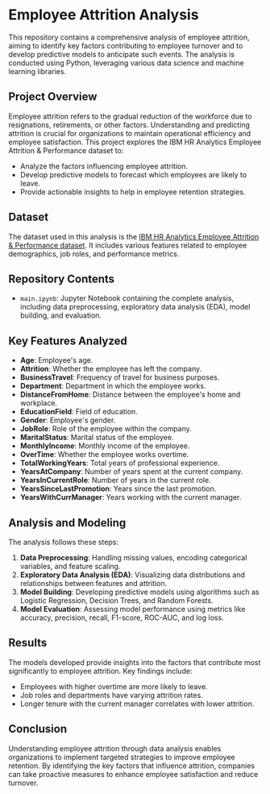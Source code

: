# Employee Attrition Analysis

This repository contains a comprehensive analysis of employee attrition, aiming to identify key factors contributing to employee turnover and to develop predictive models to anticipate such events. The analysis is conducted using Python, leveraging various data science and machine learning libraries.

## Project Overview

Employee attrition refers to the gradual reduction of the workforce due to resignations, retirements, or other factors. Understanding and predicting attrition is crucial for organizations to maintain operational efficiency and employee satisfaction. This project explores the IBM HR Analytics Employee Attrition & Performance dataset to:

- Analyze the factors influencing employee attrition.
- Develop predictive models to forecast which employees are likely to leave.
- Provide actionable insights to help in employee retention strategies.

## Dataset

The dataset used in this analysis is the [IBM HR Analytics Employee Attrition & Performance dataset](https://www.kaggle.com/datasets/pavansubhasht/ibm-hr-analytics-attrition-dataset). It includes various features related to employee demographics, job roles, and performance metrics.

## Repository Contents

- `main.ipynb`: Jupyter Notebook containing the complete analysis, including data preprocessing, exploratory data analysis (EDA), model building, and evaluation.

## Key Features Analyzed

- **Age**: Employee's age.
- **Attrition**: Whether the employee has left the company.
- **BusinessTravel**: Frequency of travel for business purposes.
- **Department**: Department in which the employee works.
- **DistanceFromHome**: Distance between the employee's home and workplace.
- **EducationField**: Field of education.
- **Gender**: Employee's gender.
- **JobRole**: Role of the employee within the company.
- **MaritalStatus**: Marital status of the employee.
- **MonthlyIncome**: Monthly income of the employee.
- **OverTime**: Whether the employee works overtime.
- **TotalWorkingYears**: Total years of professional experience.
- **YearsAtCompany**: Number of years spent at the current company.
- **YearsInCurrentRole**: Number of years in the current role.
- **YearsSinceLastPromotion**: Years since the last promotion.
- **YearsWithCurrManager**: Years working with the current manager.

## Analysis and Modeling

The analysis follows these steps:

1. **Data Preprocessing**: Handling missing values, encoding categorical variables, and feature scaling.
2. **Exploratory Data Analysis (EDA)**: Visualizing data distributions and relationships between features and attrition.
3. **Model Building**: Developing predictive models using algorithms such as Logistic Regression, Decision Trees, and Random Forests.
4. **Model Evaluation**: Assessing model performance using metrics like accuracy, precision, recall, F1-score, ROC-AUC, and log loss.

## Results

The models developed provide insights into the factors that contribute most significantly to employee attrition. Key findings include:

- Employees with higher overtime are more likely to leave.
- Job roles and departments have varying attrition rates.
- Longer tenure with the current manager correlates with lower attrition.

## Conclusion

Understanding employee attrition through data analysis enables organizations to implement targeted strategies to improve employee retention. By identifying the key factors that influence attrition, companies can take proactive measures to enhance employee satisfaction and reduce turnover.
